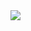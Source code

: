 <img src="https://github-readme-stats.vercel.app/api/top-langs/?username=luthpi&langs_count=20&layout=compact&theme=transparent&size_weight=0.5&count_weight=0.5&hide=html,lua,Cmake,shell,css&card_width=400" />
